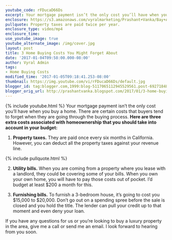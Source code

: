 ```yaml
---
youtube_code: rFDucaD66Ds
excerpt: Your mortgage payment isn’t the only cost you’ll have when you buy a home. There are certain costs that buyers tend to forget when they are going through the buying process. Here are three extra costs associated with homeownership that you should take into account in your budget
enclosure: https://s3.amazonaws.com/vyralmarketing/Prashant+Vanka/Bay+Area+Real+Estate+Home+expenses+people+forget+most+often.mp4
pullquote: Property taxes are paid twice per year.
enclosure_type: video/mp4
enclosure_time:
use_youtube_image: true
youtube_alternate_image: /img/cover.jpg
layout: post
title: 3 Home Buying Costs You Might Forget About
date: '2017-01-04T09:58:00.000-08:00'
author: Vyral Admin
tags:
- Home Buying Costs
modified_time: '2017-01-05T09:18:41.253-08:00'
thumbnail: https://img.youtube.com/vi/rFDucaD66Ds/default.jpg
blogger_id: tag:blogger.com,1999:blog-5117065112945529561.post-6927184880965194140
blogger_orig_url: http://prashantvanka.blogspot.com/2017/01/3-home-buying-costs-you-might-forget.html
---
```

{% include youtube.html %}
Your mortgage payment isn’t the only cost you’ll have when you buy a home. There are certain costs that buyers tend to forget when they are going through the buying process. **Here are three extra costs associated with homeownership that you should take into account in your budget:**

1. **Property taxes.** They are paid once every six months in California. However, you can deduct all the property taxes against your revenue line.

{% include pullquote.html %}

2. **Utility bills.** When you are coming from a property where you lease with a landlord, they could be covering some of your bills. When you own your own home, you will have to pay those costs out of pocket. I’d budget at least $200 a month for this.

3. **Furnishing bills.** To furnish a 3-bedroom house, it’s going to cost you $15,000 to $20,000. Don’t go out on a spending spree before the sale is closed and you hold the title. The lender can pull your credit up to that moment and even deny your loan.

 If you have any questions for us or you’re looking to buy a luxury property in the area, give me a call or send me an email. I look forward to hearing from you soon.
